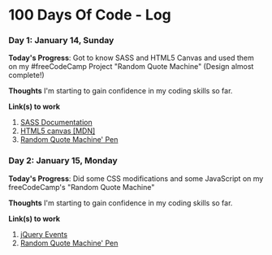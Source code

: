 # 100 Days Of Code - Log

### Day 1: January 14, Sunday

**Today's Progress**: Got to know SASS and HTML5 Canvas and used them on my #freeCodeCamp Project "Random Quote Machine" (Design almost complete!)

**Thoughts** I'm starting to gain confidence in my coding skills so far.

**Link(s) to work**
1. [SASS Documentation](http://sass-lang.com/documentation/file.SASS_REFERENCE.html)
2. [HTML5 canvas [MDN]](https://developer.mozilla.org/en-US/docs/Web/API/Canvas_API/Tutorial/Drawing_shapes)
3. [Random Quote Machine' Pen](https://codepen.io/mrassili/pen/wPxpgL)

### Day 2: January 15, Monday

**Today's Progress**: Did some CSS modifications and some JavaScript on my freeCodeCamp's "Random Quote Machine"

**Thoughts** I'm starting to gain confidence in my coding skills so far.

**Link(s) to work**
1. [jQuery Events](https://api.jquery.com/category/events/)
2. [Random Quote Machine' Pen](https://codepen.io/mrassili/pen/wPxpgL)
